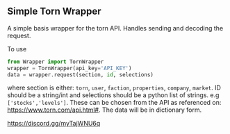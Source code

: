 ## Simple Torn Wrapper

A simple basis wrapper for the torn API. Handles sending and decoding the request.

To use
```python
from Wrapper import TornWrapper
wrapper = TornWrapper(api_key='API_KEY')
data = wrapper.request(section, id, selections)
```
where section is either: `torn`, `user`, `faction`, `properties`, `company`, `market`. ID should be a string/int and selections should be a python list of strings.
e.g `['stocks','levels']`.  These can be chosen from the API as referenced on: https://www.torn.com/api.html#. The data will be in dictionary form.

https://discord.gg/myTajWNU6q
